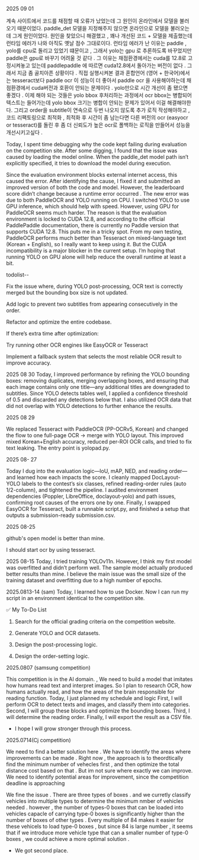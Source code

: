 2025 09 01 

계속 사이트에서 코드를 채점할 때 오류가 났었는데 그 원인이 온라인에서 모델을 불러오기 때문이었다. 
paddle_det 모델을 지정해주지 않으면 온라인으로 모델을 불러오는데 그게 원인이었다. 
원인을 찾았으니 해결했고 , 꽤나 개선된 코드 + 모델을 제출했는데 런타임 에러가 나와 아직도 옛날 점수 그대로이다.
런타임 에러가 난 이유는 paddle , yolo를 cpu로 돌리고 있었기 떄문이고 , 그래서  yolo는 gpu 로 추론하도록 바꾸었지만 paddle은 gpu로 바꾸기 어려울 것 같다 . 
그 이유는 채점환경에서는 cuda를 12.8로 고정시켜놓고 있는데 paddlepaddle 에 따르면 cuda12.8에서 돌아가는 버전이 없다 . 그래서 지금 좀 골치아픈 상황이다 . 
직접 실행시켜본 결과 혼합언어 (영어 + 한국어)에서는 tesseract보다 paddle ocr 이 성능이 더 좋아서 paddle ocr 을 사용해야하는데 채점환경에서 cuda버전과 호환이 안되는 문제이다 .
yolo만으로 시간 개선이 좀 됐으면 좋겠다 . 
이제 해야 되는 것들은 yolo bbox 후처리하는 과정에서 ocr bbox는 병합되어 텍스트는 들어가는데 yolo bbox 크기는 병합이 안되는 문제가 있어서 이걸 해결해야한다. 
그리고 order을 subtitle이 연속으로 두번 나오지 않도록 추가 로직 작성해야하고 , 코드 리팩토링으로 최적화 , 
최적화 후 시간이 좀 남는다면 다른 버전의 ocr (easyocr or tesseract)를 돌린 후 좀 더 신뢰도가 높은 ocr로 폴백하는 로직을 만들어서 성능을 개선시키고싶다 . 

Today, I spent time debugging why the code kept failing during evaluation on the competition site.
After some digging, I found that the issue was caused by loading the model online.
When the paddle_det model path isn’t explicitly specified, it tries to download the model during execution.

Since the evaluation environment blocks external internet access, this caused the error.
After identifying the cause, I fixed it and submitted an improved version of both the code and model.
However, the leaderboard score didn’t change because a runtime error occurred .
The new error was due to both PaddleOCR and YOLO running on CPU.
I switched YOLO to use GPU inference, which should help with speed.
However, using GPU for PaddleOCR seems much harder.
The reason is that the evaluation environment is locked to CUDA 12.8,
and according to the official PaddlePaddle documentation,
there is currently no Paddle version that supports CUDA 12.8.
This puts me in a tricky spot.
From my own testing, PaddleOCR performs much better than Tesseract on mixed-language text (Korean + English),
so I really want to keep using it.
But the CUDA incompatibility is a major blocker in the current setup.
I’m hoping that running YOLO on GPU alone will help reduce the overall runtime at least a bit.

 todolist--

Fix the issue where, during YOLO post-processing,
OCR text is correctly merged but the bounding box size is not updated.

Add logic to prevent two subtitles from appearing consecutively in the order.

Refactor and optimize the entire codebase.

If there’s extra time after optimization:

Try running other OCR engines like EasyOCR or Tesseract

Implement a fallback system that selects the most reliable OCR result to improve accuracy.

2025 08 30 
Today, I improved performance by refining the YOLO bounding boxes: removing duplicates, 
merging overlapping boxes, and ensuring that each image contains only one title—any additional titles are downgraded to subtitles. 
Since YOLO detects tables well, I applied a confidence threshold of 0.5 and discarded any detections below that.
 I also utilized OCR data that did not overlap with YOLO detections to further enhance the results.


2025 08 29

We replaced Tesseract with PaddleOCR (PP-OCRv5, Korean) and changed the flow to one full-page OCR → merge with YOLO layout. 
This improved mixed Korean+English accuracy, reduced per-ROI OCR calls, and tried to fix text leaking. 
The entry point is yolopad.py.



2025 08- 27

Today I dug into the evaluation logic—IoU, mAP, NED, and reading order—and learned how each impacts the score.
I cleanly mapped DocLayout-YOLO labels to the contest’s six classes, refined reading-order rules (auto 1/2-column), and tightened the pipeline.
I audited environment dependencies (Poppler, LibreOffice, doclayout-yolo) and path issues, confirming root causes of the errors one by one.
Finally, I swapped EasyOCR for Tesseract, built a runnable script.py, and finished a setup that outputs a submission-ready submission.csv.

2025 08-25

github's open model is better than mine.

I should start ocr by using tesseract.

 
2025 08-15
Today, I tried training YOLOv11n.
However, I think my first model was overfitted and didn’t perform well.
The sample model actually produced better results than mine.
I believe the main issue was the small size of the training dataset and overfitting due to a high number of epochs.

2025.0813-14 (sam)
Today, I learned how to use Docker.
Now I can run my script in an environment identical to the competition site.

✅ My To-Do List

1. Search for the official grading criteria on the competition website.

2. Generate YOLO and OCR datasets.

3. Design the post-processing logic.

4. Design the order-setting logic.

2025.0807 (samsung competition)

This competition is in the AI domain. , We need to build a model that imitates how humans read text and interpret images. So I plan to research OCR, how humans actually read, and how the areas of the brain responsible for reading function.
Today, I just planned my schedule and logic First, I will perform OCR to detect texts and images, and classify them into categories.
Second, I will group these blocks and optimize the bounding boxes.
Third, I will determine the reading order.
Finally, I will export the result as a CSV file.

+ I hope I will grow stronger through this process.

2025.0714(Cj competition)

We need to find a better solution here . We have to identify the areas where improvements can be made . Right now , the approach is to theordtically find the minimum number of vehecles first , and then optimize the total distance cost based on that . But im not sure where exactly we can improve. We need to identify potential areas for improvement, since the competition deadline is approaching

We fine the issue . There are three types of boxes . and we curretly classify vehicles into multiple types to determine the minimum nmber of vehicles needed . however , the number of types-0 boxes that can be loaded into vehicles capacle of carrying type-0 boxes is significantly higher than the number of boxes of other types . Every multiple of 84 makes it easier for these vehicels to load type-0 boxes , but since 84 is large number , it seems that if we introduce more vehicle type that can a smaller number of type-0 boxes , we could achieve a more optimal solution .

+ We got second place.


